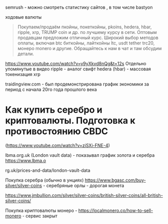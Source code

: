 semrush - можно смотреть статистику сайтов , в том числе bastyon


ходовые валюты
>Покупаем/продаём пкойны, покеткойны, pkoins, hedera, hbar, ripple, xrp, TRUMP coin и др. по лучшему курсу в сети. Оптовым продавцам предложим отличный курс. Широкий выбор методов оплаты, включая btc биткойны, лайткойны ltc, usdt tether trc20, монеро monero и другие. Обращайтесь к нам в чат и там обсудим детали.


https://www.youtube.com/watch?v=y9yXkvd8nQg&t=12s
Отдельно упомянутые в видео 
ripple - аналог свифт
hedera (hbar) - массовая токенизация
xrp

traidingview.com  - был продемонстрирована график экономики за период с начала 20го года прошлого века

 # Как купить серебро и криптовалюты. Подготовка к противостоянию CBDC
(https://www.youtube.com/watch?v=ziSXi-FNE-4)

lbma.org.uk (London vault data) - показывал график золота и серебра https://www.lbma.o

rg.uk/prices-and-data/london-vault-data


Покупка серебра (обычно в унциях)
https://www.bgasc.com/buy-silver/silver-coins - серебряные орлы - дорогая монета


https://www.jmbullion.com/silver/silver-coins/british-silver-coins/all-british-silver-coins/



Покупка криптовалюты
монеро - https://localmonero.co/how-to-sell-monero - сервис закрыт